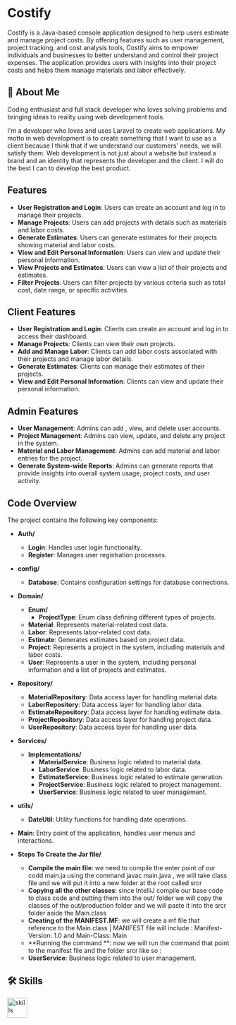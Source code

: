 # Costify

Costify is a Java-based console application designed to help users estimate and manage project costs. By offering features such as user management, project tracking, and cost analysis tools, Costify aims to empower individuals and businesses to better understand and control their project expenses. The application provides users with insights into their project costs and helps them manage materials and labor effectively.

## 🚀 About Me
Coding enthusiast and full stack developer who loves solving problems and bringing ideas to reality using web development tools.

I'm a developer who loves and uses Laravel to create web applications. My motto in web development is to create something that I want to use as a client because I think that if we understand our customers' needs, we will satisfy them. Web development is not just about a website but instead a brand and an identity that represents the developer and the client. I will do the best I can to develop the best product.

## Features

- **User Registration and Login**: Users can create an account and log in to manage their projects.
- **Manage Projects**: Users can add projects with details such as materials and labor costs.
- **Generate Estimates**: Users can generate estimates for their projects showing material and labor costs.
- **View and Edit Personal Information**: Users can view and update their personal information.
- **View Projects and Estimates**: Users can view a list of their projects and estimates.
- **Filter Projects**: Users can filter projects by various criteria such as total cost, date range, or specific activities.

## Client Features

- **User Registration and Login**: Clients can create an account and log in to access their dashboard.
- **Manage Projects**: Clients can  view their own projects.
- **Add and Manage Labor**: Clients can add labor costs associated with their projects and manage labor details.
- **Generate Estimates**: Clients can manage their estimates of their projects.
- **View and Edit Personal Information**: Clients can view and update their personal information.

## Admin Features

- **User Management**: Admins can add , view, and delete user accounts.
- **Project Management**: Admins can view, update, and delete any project in the system.
- **Material and Labor Management**: Admins can add  material and labor entries for the project.
- **Generate System-wide Reports**: Admins can generate reports that provide insights into overall system usage, project costs, and user activity.

## Code Overview

The project contains the following key components:

- **Auth/**
  - **Login**: Handles user login functionality.
  - **Register**: Manages user registration processes.

- **config/**
  - **Database**: Contains configuration settings for database connections.

- **Domain/**
  - **Enum/**
    - **ProjectType**: Enum class defining different types of projects.
  - **Material**: Represents material-related cost data.
  - **Labor**: Represents labor-related cost data.
  - **Estimate**: Generates estimates based on project data.
  - **Project**: Represents a project in the system, including materials and labor costs.
  - **User**: Represents a user in the system, including personal information and a list of projects and estimates.

- **Repository/**
  - **MaterialRepository**: Data access layer for handling material data.
  - **LaborRepository**: Data access layer for handling labor data.
  - **EstimateRepository**: Data access layer for handling estimate data.
  - **ProjectRepository**: Data access layer for handling project data.
  - **UserRepository**: Data access layer for handling user data.

- **Services/**
  - **Implementations/**
    - **MaterialService**: Business logic related to material data.
    - **LaborService**: Business logic related to labor data.
    - **EstimateService**: Business logic related to estimate generation.
    - **ProjectService**: Business logic related to project management.
    - **UserService**: Business logic related to user management.

- **utils/**
  - **DateUtil**: Utility functions for handling date operations.

- **Main**: Entry point of the application, handles user menus and interactions.

- **Steps To Create the Jar file/**
    - **Compile the main file**: we need to compile the enter point of our codd main.ja using the command javac main.java , we will take class file and we will put it into a new folder at the root called srcr
    - **Copying all the other classes**: since IntelliJ compile our base code to class code and putting them into the out/ folder we will copy the classes of the out/production folder and we will paste it into the srcr folder aside the Main.class 
    - **Creating of the MANIFEST.MF**: we will create a mf file that reference to the Main.class | MANIFEST file will include : Manifest-Version: 1.0  and 
      Main-Class: Main  
    - **Running the command **:  now we will run the command that point to the manifest file and the folder srcr like so : 
    - **UserService**: Business logic related to user management.


## 🛠 Skills
<p>
    <img src="https://skillicons.dev/icons?i=git,idea,java" height="45" alt="skills"  />
</p>
